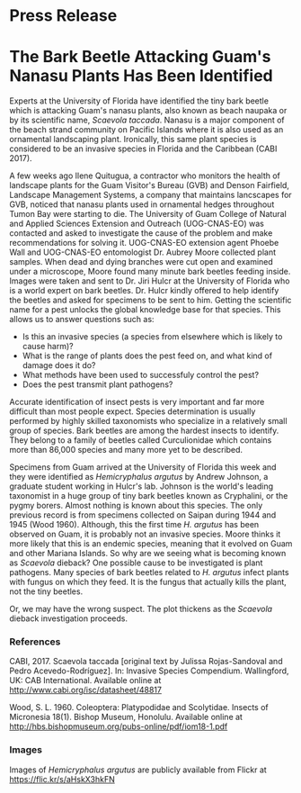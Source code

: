 # Press Release
# The Bark Beetle Attacking Guam's Nanasu Plants Has Been Identified

Experts at the University of Florida have identified the tiny bark beetle which is attacking Guam's nanasu plants,
also known as beach naupaka or by its scientific name, *Scaevola taccada*. Nanasu is a major component of the beach strand 
community on Pacific Islands where it is also used as an ornamental landscaping plant. Ironically, this same plant species is 
considered to be an invasive species in Florida and the Caribbean (CABI 2017).  

A few weeks ago Ilene Quitugua, a contractor who monitors the health of landscape plants for the Guam Visitor's Bureau (GVB) and Denson Fairfield, Landscape Management Systems, a company that maintains lancscapes for GVB, noticed that nanasu plants used in ornamental hedges throughout Tumon Bay were starting to die.  The University of Guam College of Natural and Applied Sciences Extension and Outreach (UOG-CNAS-EO) was contacted and asked to investigate the cause of the problem and make recommendations for solving it. UOG-CNAS-EO extension agent Phoebe Wall and UOG-CNAS-EO entomologist Dr. Aubrey Moore collected plant samples.  When dead and dying branches were cut open and examined under a microscope, Moore found many minute bark beetles feeding inside. Images were taken and sent to Dr. Jiri Hulcr at the University of Florida who is a world expert on bark beetles. Dr. Hulcr kindly offered to help identify the beetles and asked 
for specimens to be sent to him. Getting the scientific name for a pest unlocks the global knowledge base for that species. This allows us to answer questions such as:
- Is this an invasive species (a species from elsewhere which is likely to cause harm)?
- What is the range of plants does the pest feed on, and what kind of damage does it do?
- What methods have been used to successfuly control the pest?
- Does the pest transmit plant pathogens?

Accurate identification of insect pests is very important and far more difficult than most people expect. Species determination is usually performed by highly skilled taxonomists who specialize in a relatively small group of species.  Bark beetles are among the hardest insects to identify. They belong to a family of beetles called Curculionidae which contains more than 86,000 species and many more yet to be described.

Specimens from Guam arrived at the University of Florida this week and they were identified as *Hemicryphalus argutus* by Andrew Johnson, a graduate student working in Hulcr's lab. Johnson is the world's leading taxonomist in a huge group of tiny bark beetles known as Cryphalini, or the pygmy borers.  Almost nothing is known about this species. The only previous record is from specimens collected on Saipan during 1944 and 1945 (Wood 1960).  Although, this the first time *H. argutus* has been observed on Guam, it is probably not an invasive species. Moore thinks it more likely that this is an endemic species, meaning that it evolved on Guam and other Mariana Islands. So why are we seeing what is becoming known as *Scaevola* dieback? One possible cause to be investigated is plant pathogens. Many species of bark beetles related to *H. argutus* infect plants with fungus on which they feed. It is the fungus that actually kills the plant, not the tiny beetles.  

Or, we may have the wrong suspect. The plot thickens as the *Scaevola* dieback investigation proceeds.

### References

CABI, 2017. Scaevola taccada [original text by Julissa Rojas-Sandoval and Pedro Acevedo-Rodríguez]. In: Invasive Species Compendium. Wallingford, UK: CAB International. Available online at http://www.cabi.org/isc/datasheet/48817

Wood, S. L. 1960. Coleoptera: Platypodidae and Scolytidae. Insects of Micronesia 18(1). Bishop Museum, Honolulu. Available online at http://hbs.bishopmuseum.org/pubs-online/pdf/iom18-1.pdf

### Images

Images of *Hemicryphalus argutus* are publicly available from Flickr at https://flic.kr/s/aHskX3hkFN
